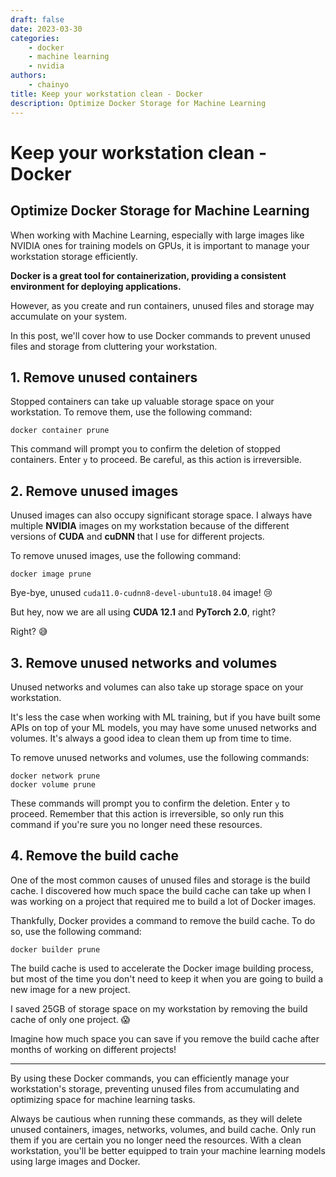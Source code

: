 ```yaml
---
draft: false
date: 2023-03-30
categories:
    - docker
    - machine learning
    - nvidia
authors:
    - chainyo
title: Keep your workstation clean - Docker
description: Optimize Docker Storage for Machine Learning
---
```


# Keep your workstation clean - Docker
## Optimize Docker Storage for Machine Learning

When working with Machine Learning, especially with large images like NVIDIA ones for training models on GPUs,
it is important to manage your workstation storage efficiently.

**Docker is a great tool for containerization, providing a consistent environment for deploying applications.**

However, as you create and run containers, unused files and storage may accumulate on your system.

In this post, we'll cover how to use Docker commands to prevent unused files and storage from cluttering your workstation.

<!-- more -->

## 1. Remove unused containers

Stopped containers can take up valuable storage space on your workstation. To remove them, use the following command:

<!-- termynal -->

```
docker container prune
```

This command will prompt you to confirm the deletion of stopped containers. Enter `y` to proceed.
Be careful, as this action is irreversible.

## 2. Remove unused images

Unused images can also occupy significant storage space. I always have multiple **NVIDIA** images on my workstation because
of the different versions of **CUDA** and **cuDNN** that I use for different projects.

To remove unused images, use the following command:

<!-- termynal -->

```
docker image prune
```

Bye-bye, unused `cuda11.0-cudnn8-devel-ubuntu18.04` image! 😢

But hey, now we are all using **CUDA 12.1** and **PyTorch 2.0**, right? 

Right? 😅

## 3. Remove unused networks and volumes

Unused networks and volumes can also take up storage space on your workstation.

It's less the case when working with ML training, but if you have built some APIs on top of your ML models, you may have
some unused networks and volumes. It's always a good idea to clean them up from time to time.

To remove unused networks and volumes, use the following commands:

<!-- termynal -->

```
docker network prune
docker volume prune
```

These commands will prompt you to confirm the deletion. Enter `y` to proceed. 
Remember that this action is irreversible, so only run this command if you're sure you no longer need these resources.

## 4. Remove the build cache

One of the most common causes of unused files and storage is the build cache. I discovered how much space the build cache
can take up when I was working on a project that required me to build a lot of Docker images.

Thankfully, Docker provides a command to remove the build cache. To do so, use the following command:

<!-- termynal -->

```
docker builder prune
```

The build cache is used to accelerate the Docker image building process, but most of the time you don't need to keep it
when you are going to build a new image for a new project.

I saved 25GB of storage space on my workstation by removing the build cache of only one project. 😱

Imagine how much space you can save if you remove the build cache after months of working on different projects!

---

By using these Docker commands, you can efficiently manage your workstation's storage, preventing unused files from
accumulating and optimizing space for machine learning tasks.

Always be cautious when running these commands, as they will delete unused containers, images, networks, volumes, and build cache.
Only run them if you are certain you no longer need the resources. With a clean workstation, you'll be better equipped to train your machine learning models using large images and Docker.
